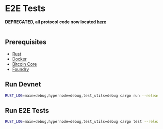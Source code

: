 # E2E Tests 
**DEPRECATED, all protocol code now located [here](https://github.com/rift-labs-inc/protocol)** <br> <br>

## Prerequisites
- [Rust](https://www.rust-lang.org/tools/install)
- [Docker](https://docs.docker.com/get-docker/)
- [Bitcoin Core](https://bitcoin.org/en/download)
- [Foundry](https://getfoundry.sh)

## Run Devnet
```bash
RUST_LOG=main=debug,hypernode=debug,test_utils=debug cargo run --release --bin devnet
```

## Run E2E Tests
```bash
RUST_LOG=main=debug,hypernode=debug,test_utils=debug cargo test --release --test main -- --show-output
```
